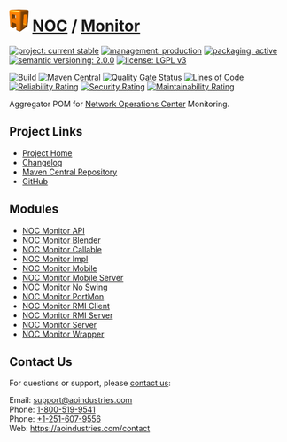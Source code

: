 # [<img src="ao-logo.png" alt="AO Logo" width="35" height="40">](https://github.com/aoindustries) [NOC](https://github.com/aoindustries/noc) / [Monitor](https://github.com/aoindustries/noc-monitor)

[![project: current stable](https://aoindustries.com/ao-badges/project-current-stable.svg)](https://aoindustries.com/life-cycle#project-current-stable)
[![management: production](https://aoindustries.com/ao-badges/management-production.svg)](https://aoindustries.com/life-cycle#management-production)
[![packaging: active](https://aoindustries.com/ao-badges/packaging-active.svg)](https://aoindustries.com/life-cycle#packaging-active)  
[![semantic versioning: 2.0.0](https://aoindustries.com/ao-badges/semver-2.0.0.svg)](http://semver.org/spec/v2.0.0.html)
[![license: LGPL v3](https://aoindustries.com/ao-badges/license-lgpl-3.0.svg)](https://www.gnu.org/licenses/lgpl-3.0)

[![Build](https://github.com/aoindustries/noc-monitor/workflows/Build/badge.svg?branch=master)](https://github.com/aoindustries/noc-monitor/actions?query=workflow%3ABuild)
[![Maven Central](https://maven-badges.herokuapp.com/maven-central/com.aoindustries/noc-monitor/badge.svg)](https://maven-badges.herokuapp.com/maven-central/com.aoindustries/noc-monitor)
[![Quality Gate Status](https://sonarcloud.io/api/project_badges/measure?branch=master&project=com.aoapps.platform%3Anoc-monitor&metric=alert_status)](https://sonarcloud.io/dashboard?branch=master&id=com.aoapps.platform%3Anoc-monitor)
[![Lines of Code](https://sonarcloud.io/api/project_badges/measure?branch=master&project=com.aoapps.platform%3Anoc-monitor&metric=ncloc)](https://sonarcloud.io/component_measures?branch=master&id=com.aoapps.platform%3Anoc-monitor&metric=ncloc)  
[![Reliability Rating](https://sonarcloud.io/api/project_badges/measure?branch=master&project=com.aoapps.platform%3Anoc-monitor&metric=reliability_rating)](https://sonarcloud.io/component_measures?branch=master&id=com.aoapps.platform%3Anoc-monitor&metric=Reliability)
[![Security Rating](https://sonarcloud.io/api/project_badges/measure?branch=master&project=com.aoapps.platform%3Anoc-monitor&metric=security_rating)](https://sonarcloud.io/component_measures?branch=master&id=com.aoapps.platform%3Anoc-monitor&metric=Security)
[![Maintainability Rating](https://sonarcloud.io/api/project_badges/measure?branch=master&project=com.aoapps.platform%3Anoc-monitor&metric=sqale_rating)](https://sonarcloud.io/component_measures?branch=master&id=com.aoapps.platform%3Anoc-monitor&metric=Maintainability)

Aggregator POM for [Network Operations Center](https://github.com/aoindustries/noc) Monitoring.

## Project Links
* [Project Home](https://aoindustries.com/noc/monitor/)
* [Changelog](https://aoindustries.com/noc/monitor/changelog)
* [Maven Central Repository](https://search.maven.org/artifact/com.aoindustries/noc-monitor)
* [GitHub](https://github.com/aoindustries/noc-monitor)

## Modules
* [NOC Monitor API](https://github.com/aoindustries/noc-monitor-api)
* [NOC Monitor Blender](https://github.com/aoindustries/noc-monitor-blender)
* [NOC Monitor Callable](https://github.com/aoindustries/noc-monitor-callable)
* [NOC Monitor Impl](https://github.com/aoindustries/noc-monitor-impl)
* [NOC Monitor Mobile](https://github.com/aoindustries/noc-monitor-mobile)
* [NOC Monitor Mobile Server](https://github.com/aoindustries/noc-monitor-mobile-server)
* [NOC Monitor No Swing](https://github.com/aoindustries/noc-monitor-noswing)
* [NOC Monitor PortMon](https://github.com/aoindustries/noc-monitor-portmon)
* [NOC Monitor RMI Client](https://github.com/aoindustries/noc-monitor-rmi-client)
* [NOC Monitor RMI Server](https://github.com/aoindustries/noc-monitor-rmi-server)
* [NOC Monitor Server](https://github.com/aoindustries/noc-monitor-server)
* [NOC Monitor Wrapper](https://github.com/aoindustries/noc-monitor-wrapper)

## Contact Us
For questions or support, please [contact us](https://aoindustries.com/contact):

Email: [support@aoindustries.com](mailto:support@aoindustries.com)  
Phone: [1-800-519-9541](tel:1-800-519-9541)  
Phone: [+1-251-607-9556](tel:+1-251-607-9556)  
Web: https://aoindustries.com/contact
